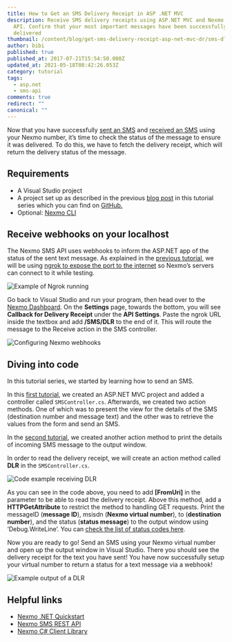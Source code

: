 ```yaml
---
title: How to Get an SMS Delivery Receipt in ASP .NET MVC
description: Receive SMS delivery receipts using ASP.NET MVC and Nexmo's SMS
  API. Confirm that your most important messages have been successfully
  delivered
thumbnail: /content/blog/get-sms-delivery-receipt-asp-net-mvc-dr/sms-dlr-net.png
author: bibi
published: true
published_at: 2017-07-21T15:54:50.000Z
updated_at: 2021-05-18T08:42:26.053Z
category: tutorial
tags:
  - asp.net
  - sms-api
comments: true
redirect: ""
canonical: ""
---
```

Now that you have successfully [sent an SMS](https://learn.vonage.com/blog/2017/03/23/send-sms-messages-asp-net-mvc-framework-dr/) and [received an SMS](https://learn.vonage.com/blog/2017/03/31/recieve-sms-messages-with-asp-net-mvc-framework-dr/) using your Nexmo number, it’s time to check the status of the message to ensure it was delivered. To do this, we have to fetch the delivery receipt, which will return the delivery status of the message.

## Requirements

* A Visual Studio project
* A project set up as described in the previous [blog post](https://learn.vonage.com/blog/2017/03/23/send-sms-messages-asp-net-mvc-framework-dr/) in this tutorial series which you can find on [GitHub.](https://github.com/nexmo-community/nexmo-dotnet-quickstart/tree/SMSRecieveStarterProject)
* Optional: [Nexmo CLI](https://github.com/Nexmo/nexmo-cli)

<sign-up number></sign-up>

## Receive webhooks on your localhost

The Nexmo SMS API uses webhooks to inform the ASP.NET app of the status of the sent text message. As explained in the [previous tutorial](https://learn.vonage.com/blog/2017/03/31/recieve-sms-messages-with-asp-net-mvc-framework-dr/), we will be using [ngrok to expose the port to the internet](https://learn.vonage.com/blog/2017/07/04/local-development-nexmo-ngrok-tunnel-dr/) so Nexmo’s servers can connect to it while testing.

![Example of Ngrok running](/content/blog/how-to-get-an-sms-delivery-receipt-in-asp-net-mvc/image_0.png)

Go back to Visual Studio and run your program, then head over to the [Nexmo Dashboard](https://dashboard.nexmo.com/). On the **Settings** page, towards the bottom, you will see **Callback for Delivery Receipt** under the **API Settings**. Paste the ngrok URL inside the textbox and add **/SMS/DLR** to the end of it. This will route the message to the Receive action in the SMS controller.

![Configuring Nexmo webhooks](/content/blog/how-to-get-an-sms-delivery-receipt-in-asp-net-mvc/image_1.png)

## Diving into code

In this tutorial series, we started by learning how to send an SMS.

In this [first tutorial](https://learn.vonage.com/blog/2017/03/23/send-sms-messages-asp-net-mvc-framework-dr), we created an ASP.NET MVC project and added a controller called `SMSController.cs`. Afterwards, we created two action methods. One of which was to present the view for the details of the SMS (destination number and message text) and the other was to retrieve the values from the form and send an SMS.

In the [second tutorial](https://learn.vonage.com/blog/2017/03/31/recieve-sms-messages-with-asp-net-mvc-framework-dr), we created another action method to print the details of incoming SMS message to the output window.

In order to read the delivery receipt, we will create an action method called **DLR** in the `SMSController.cs`.

![Code example receiving DLR](/content/blog/how-to-get-an-sms-delivery-receipt-in-asp-net-mvc/image_2.png)

As you can see in the code above, you need to add **\[FromUri]** in the parameter to be able to read the delivery receipt. Above this method, add a **HTTPGetAttribute** to restrict the method to handling GET requests. Print the messageID (**message ID**), msisdn (**Nexmo virtual number**), to (**destination number**), and the status (**status message**) to the output window using ‘Debug.WriteLine’.
You can [check the list of status codes here](https://developer.nexmo.com/api/sms#delivery-receipt).

Now you are ready to go! Send an SMS using your Nexmo virtual number and open up the output window in Visual Studio. There you should see the delivery receipt for the text you have sent! You have now successfully setup your virtual number to return a status for a text message via a webhook!

![Example output of a DLR](/content/blog/how-to-get-an-sms-delivery-receipt-in-asp-net-mvc/image_3.png)

## Helpful links

* [Nexmo .NET Quickstart](https://github.com/nexmo-community/nexmo-dotnet-quickstart)
* [Nexmo SMS REST API](https://docs.nexmo.com/messaging/sms-api)
* [Nexmo C# Client Library](https://github.com/Nexmo/nexmo-dotnet)